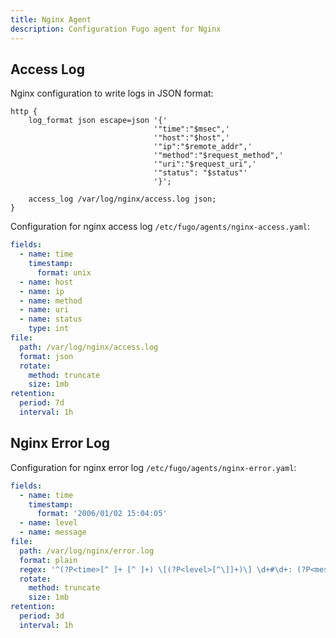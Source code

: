 ```yaml
---
title: Nginx Agent
description: Configuration Fugo agent for Nginx
---
```


## Access Log

Nginx configuration to write logs in JSON format:

```nginx
http {
    log_format json escape=json '{'
                                '"time":"$msec",'
                                '"host":"$host",'
                                '"ip":"$remote_addr",'
                                '"method":"$request_method",'
                                '"uri":"$request_uri",'
                                '"status": "$status"'
                                '}';

    access_log /var/log/nginx/access.log json;
}
```

Configuration for nginx access log `/etc/fugo/agents/nginx-access.yaml`:

```yaml
fields:
  - name: time
    timestamp:
      format: unix
  - name: host
  - name: ip
  - name: method
  - name: uri
  - name: status
    type: int
file:
  path: /var/log/nginx/access.log
  format: json
  rotate:
    method: truncate
    size: 1mb
retention:
  period: 7d
  interval: 1h
```

## Nginx Error Log

Configuration for nginx error log `/etc/fugo/agents/nginx-error.yaml`:

```yaml
fields:
  - name: time
    timestamp:
      format: '2006/01/02 15:04:05'
  - name: level
  - name: message
file:
  path: /var/log/nginx/error.log
  format: plain
  regex: '^(?P<time>[^ ]+ [^ ]+) \[(?P<level>[^\]]+)\] \d+#\d+: (?P<message>.*)'
  rotate:
    method: truncate
    size: 1mb
retention:
  period: 3d
  interval: 1h
```
